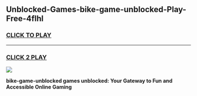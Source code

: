 
## Unblocked-Games-bike-game-unblocked-Play-Free-4flhl
<h3>
<a href="https://premium76.site?title=bike-game-unblocked&ref=09A">CLICK TO PLAY</a></h3>
<hr>

<h3>
<a href="https://premium76.site?title=bike-game-unblocked&ref=09A">CLICK 2 PLAY</a>
  
</h3>

<a href="https://premium76.site?title=bike-game-unblocked&ref=09A"><img src="https://clearcache.store/games.png"></a>


**bike-game-unblocked games unblocked: Your Gateway to Fun and Accessible Online Gaming**
